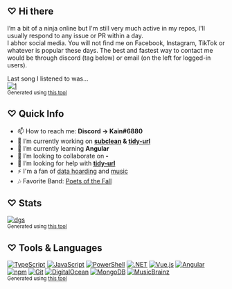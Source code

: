 ## ♡ Hi there      
I’m a bit of a ninja online but I'm still very much active in my repos, I'll usually respond to any issue or PR within a day.  
I abhor social media. You will not find me on Facebook, Instagram, TikTok or whatever is popular these days. The best and fastest way to contact me would be through discord (tag below) or email (on the left for logged-in users).   

Last song I listened to was...  
[![1](https://api.ksir.pw/v1/lastfm/now-playing?user=KainSir&render=1)](https://www.last.fm/user/KainSir)    
<sup> Generated using [this tool](https://github.com/DrKain/last.fm-badges)</sup>  

## ♡ Quick Info 
  
- 📫 How to reach me: **Discord → Kain#6880**  
- 🔭 I’m currently working on **[subclean](https://github.com/DrKain/subclean) & [tidy-url](https://github.com/DrKain/tidy-url)**
- 🌱 I’m currently learning **Angular**  
- 👯 I’m looking to collaborate on **-**   
- 🤔 I’m looking for help with **[tidy-url](https://github.com/DrKain/tidy-url)**  
- ⚡ I'm a fan of [data hoarding](https://www.reddit.com/r/DataHoarder/) and [music](https://www.last.fm/user/KainSir)    
- 🎶 Favorite Band: [Poets of the Fall](https://open.spotify.com/artist/1AZ30JnvQU1pbX6sbRE0Yn)  

## ♡ Stats  
  
[![dgs](https://github-readme-stats.vercel.app/api?username=DrKain&show_icons=true&hide_border=false&include_all_commits=true&count_private=true)](https://github.com/DrKain)  
<sup> Generated using [this tool](https://github.com/anuraghazra/github-readme-stats)</sup>  

## ♡ Tools & Languages  

[![TypeScript](https://shields.io/badge/TypeScript-3178C6?logo=TypeScript&logoColor=FFF&style=flat-square)](https://www.typescriptlang.org/)
[![JavaScript](https://shields.io/badge/JavaScript-F7DF1E?logo=JavaScript&logoColor=000&style=flat-square)](https://www.javascript.com/)
[![PowerShell](https://shields.io/badge/PowerShell-5391FE?logo=PowerShell&logoColor=FFF&style=flat-square)](https://docs.microsoft.com/en-us/powershell/)
[![.NET](https://shields.io/badge/.NET-512BD4?logo=.NET&logoColor=FFF&style=flat-square)](https://dotnet.microsoft.com/)
[![Vue.js](https://shields.io/badge/Vue.js-4FC08D?logo=Vue.js&logoColor=FFF&style=flat-square)](https://vuejs.org/)
[![Angular](https://shields.io/badge/Angular-DD0031?logo=Angular&logoColor=FFF&style=flat-square)](https://angular.io/)
[![npm](https://shields.io/badge/npm-CB3837?logo=npm&logoColor=FFF&style=flat-square)](https://www.npmjs.com/)
[![Git](https://shields.io/badge/Git-F05032?logo=Git&logoColor=FFF&style=flat-square)](https://git-scm.com/)
[![DigitalOcean](https://shields.io/badge/DigitalOcean-0080FF?logo=DigitalOcean&logoColor=FFF&style=flat-square)](https://www.digitalocean.com/?refcode=414219dbe45a)
[![MongoDB](https://shields.io/badge/MongoDB-47A248?logo=MongoDB&logoColor=FFF&style=flat-square)](https://www.mongodb.com/)
[![MusicBrainz](https://shields.io/badge/MusicBrainz-BA478F?logo=MusicBrainz&logoColor=FFF&style=flat-square)](https://musicbrainz.org/user/DrKain)  
<sup>Generated using [this tool](https://s0.ksir.pw/shields/)</sup>
